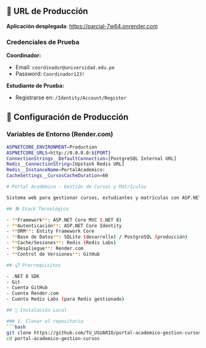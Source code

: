 ## 🚀 URL de Producción

**Aplicación desplegada**: https://parcial-7w64.onrender.com

### Credenciales de Prueba

**Coordinador:**
- Email: `coordinador@universidad.edu.pe`
- Password: `Coordinador123!`

**Estudiante de Prueba:**
- Registrarse en: `/Identity/Account/Register`

## 🔧 Configuración de Producción

### Variables de Entorno (Render.com)
```bash
ASPNETCORE_ENVIRONMENT=Production
ASPNETCORE_URLS=http://0.0.0.0:${PORT}
ConnectionStrings__DefaultConnection=[PostgreSQL Internal URL]
Redis__ConnectionString=[Upstash Redis URL]
Redis__InstanceName=PortalAcademico:
CacheSettings__CursosCacheDuration=60

# Portal Académico - Gestión de Cursos y Matrículas

Sistema web para gestionar cursos, estudiantes y matrículas con ASP.NET Core MVC + Identity + Redis.

## 🛠️ Stack Tecnológico

- **Framework**: ASP.NET Core MVC (.NET 8)
- **Autenticación**: ASP.NET Core Identity
- **ORM**: Entity Framework Core
- **Base de Datos**: SQLite (desarrollo) / PostgreSQL (producción)
- **Cache/Sesiones**: Redis (Redis Labs)
- **Despliegue**: Render.com
- **Control de Versiones**: GitHub

## 📋 Prerrequisitos

- .NET 8 SDK
- Git
- Cuenta GitHub
- Cuenta Render.com
- Cuenta Redis Labs (para Redis gestionado)

## 🚀 Instalación Local

### 1. Clonar el repositorio
```bash
git clone https://github.com/TU_USUARIO/portal-academico-gestion-cursos.git
cd portal-academico-gestion-cursos